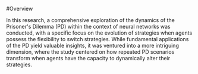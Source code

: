 
#Overview

In this research, a comprehensive exploration of the dynamics of the Prisoner's Dilemma (PD) within the context of neural networks was conducted, with a specific focus on the evolution of strategies when agents possess the flexibility to switch strategies. While fundamental applications of the PD yield valuable insights, it was ventured into a more intriguing dimension, where the study centered on how repeated PD scenarios transform when agents have the capacity to dynamically alter their strategies.

